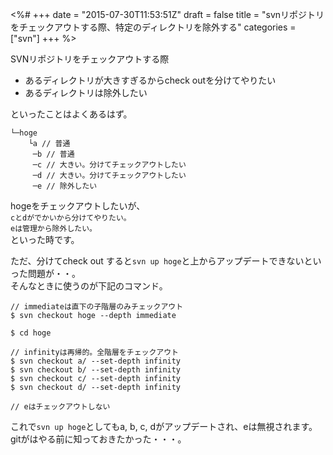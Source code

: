 <%#
+++
date = "2015-07-30T11:53:51Z"
draft = false
title = "svnリポジトリをチェックアウトする際、特定のディレクトリを除外する"
categories = ["svn"]
+++
%>


SVNリポジトリをチェックアウトする際

+ あるディレクトリが大きすぎるからcheck outを分けてやりたい
+ あるディレクトリは除外したい

といったことはよくあるはず。<br>

```
└─hoge
    └a // 普通
     ─b // 普通
     ─c // 大きい。分けてチェックアウトしたい
     ─d // 大きい。分けてチェックアウトしたい
     ─e // 除外したい
```

hogeをチェックアウトしたいが、<br>
`cとdがでかいから分けてやりたい。`<br>
`eは管理から除外したい。`<br>
といった時です。

ただ、分けてcheck out すると`svn up hoge`と上からアップデートできないといった問題が・・。<br>
そんなときに使うのが下記のコマンド。<br>


```
// immediateは直下の子階層のみチェックアウト
$ svn checkout hoge --depth immediate

$ cd hoge

// infinityは再帰的。全階層をチェックアウト
$ svn checkout a/ --set-depth infinity 
$ svn checkout b/ --set-depth infinity 
$ svn checkout c/ --set-depth infinity 
$ svn checkout d/ --set-depth infinity 

// eはチェックアウトしない
```

これで`svn up hoge`としてもa, b, c, dがアップデートされ、eは無視されます。<br>
gitがはやる前に知っておきたかった・・・。

